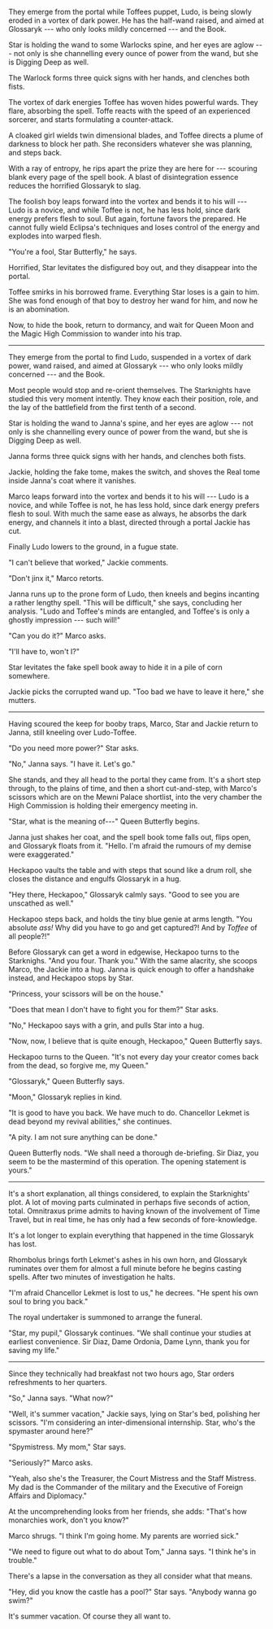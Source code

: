 They emerge from the portal while Toffees puppet, Ludo, is being slowly eroded
in a vortex of dark power. He has the half-wand raised,
and aimed at Glossaryk --- who only looks mildly concerned --- and the Book.

Star is holding the wand to some Warlocks spine, and her eyes are aglow --- not only is she
channelling every ounce of power from the wand, but she is Digging Deep as well.

The Warlock forms three quick signs with her hands, and clenches both fists.

The vortex of dark energies Toffee has woven hides powerful wards. They flare, absorbing
the spell. Toffe reacts with the speed of an experienced sorcerer, and starts formulating
a counter-attack.

A cloaked girl wields twin dimensional blades, and Toffee directs a plume of darkness to block her path.
She reconsiders whatever she was planning, and steps back.

With a ray of entropy, he rips apart the prize they are here for
--- scouring blank every page of the spell book. A blast of disintegration essence
reduces the horrified Glossaryk to slag.

The foolish boy leaps forward into the vortex and bends it to his will --- Ludo
is a novice, and while Toffee is not, he has less hold, since dark energy prefers flesh
to soul. But again, fortune favors the prepared. He cannot fully wield
Eclipsa's techniques and loses control of the energy and explodes into warped flesh.

"You're a fool, Star Butterfly," he says.

Horrified, Star levitates the disfigured boy out, and they disappear into the portal.

Toffee smirks in his borrowed frame. Everything Star loses is a gain to him. She
was fond enough of that boy to destroy her wand for him, and now he is an abomination.

Now, to hide the book, return to dormancy, and wait for Queen Moon and the Magic
High Commission to wander into his trap.

----

They emerge from the portal to find Ludo, suspended in a vortex of dark power, wand
raised, and aimed at Glossaryk --- who only looks mildly concerned --- and the Book.

Most people would stop and re-orient themselves. The Starknights have studied this very
moment intently. They know each their position, role, and the lay of the battlefield from
the first tenth of a second.

Star is holding the wand to Janna's spine, and her eyes are aglow --- not only is she
channelling every ounce of power from the wand, but she is Digging Deep as well.

Janna forms three quick signs with her hands, and clenches both fists.

Jackie, holding the fake tome, makes the switch, and shoves the Real tome inside Janna's coat where it vanishes.

Marco leaps forward into the vortex and bends it to his will --- Ludo
is a novice, and while Toffee is not, he has less hold, since dark energy prefers flesh
to soul. With much the same ease as always, he absorbs the dark energy, and channels it
into a blast, directed through a portal Jackie has cut.

Finally Ludo lowers to the ground, in a fugue state.

"I can't believe that worked," Jackie comments.

"Don't jinx it," Marco retorts.

Janna runs up to the prone form of Ludo, then kneels and begins incanting a rather lengthy spell.
"This will be difficult," she says, concluding her analysis. "Ludo and Toffee's minds are entangled,
and Toffee's is only a ghostly impression --- such will!"

"Can you do it?" Marco asks.

"I'll have to, won't I?"

Star levitates the fake spell book away to hide it in a pile of corn somewhere.

Jackie picks the corrupted wand up. "Too bad we have to leave it here," she mutters.

----

Having scoured the keep for booby traps, Marco, Star and Jackie return to Janna, still kneeling
over Ludo-Toffee.

"Do you need more power?" Star asks.

"No," Janna says. "I have it. Let's go."

She stands, and they all head to the portal they came from. It's a short step through, to the
plains of time, and then a short cut-and-step, with Marco's scissors which are on the Mewni Palace
shortlist, into the very chamber the High Commission is holding their emergency meeting in.

"Star, what is the meaning of---" Queen Butterfly begins.

Janna just shakes her coat, and the spell book tome falls out, flips open, and Glossaryk floats
from it. "Hello. I'm afraid the rumours of my demise were exaggerated."

Heckapoo vaults the table and with steps that sound like a drum roll, she closes the distance and
engulfs Glossaryk in a hug.

"Hey there, Heckapoo," Glossaryk calmly says. "Good to see you are unscathed as well."

Heckapoo steps back, and holds the tiny blue genie at arms length. "You absolute _ass!_ Why did
you have to go and get captured?! And by _Toffee_ of all people?!"

Before Glossaryk can get a word in edgewise, Heckapoo turns to the Starknighs. "And you four.
Thank you." With the same alacrity, she scoops Marco, the Jackie into a hug. Janna is quick
enough to offer a handshake instead, and Heckapoo stops by Star.

"Princess, your scissors will be on the house."

"Does that mean I don't have to fight you for them?" Star asks.

"No," Heckapoo says with a grin, and pulls Star into a hug.

"Now, now, I believe that is quite enough, Heckapoo," Queen Butterfly says.

Heckapoo turns to the Queen. "It's not every day your creator comes back from the
dead, so forgive me, my Queen."

"Glossaryk," Queen Butterfly says.

"Moon," Glossaryk replies in kind.

"It is good to have you back. We have much to do. Chancellor Lekmet is dead beyond my
revival abilities," she continues.

"A pity. I am not sure anything can be done."

Queen Butterfly nods. "We shall need a thorough de-briefing. Sir Diaz, you seem to
be the mastermind of this operation. The opening statement is yours."

----

It's a short explanation, all things considered, to explain the Starknights' plot.
A lot of moving parts culminated in perhaps five seconds of action, total.
Omnitraxus prime admits to having known of
the involvement of Time Travel, but in real time, he has only had a few seconds of
fore-knowledge.

It's a lot longer to explain everything that happened in the time Glossaryk has lost.

Rhombolus brings forth Lekmet's ashes in his own horn, and Glossaryk ruminates over
them for almost a full minute before he begins casting spells. After two minutes of
investigation he halts.

"I'm afraid Chancellor Lekmet is lost to us," he decrees. "He spent his own soul
to bring you back."

The royal undertaker is summoned to arrange the funeral.

"Star, my pupil," Glossaryk continues. "We shall continue your studies at earliest convenience.
Sir Diaz, Dame Ordonia, Dame Lynn, thank you for saving my life."

----

Since they technically had breakfast not two hours ago, Star orders refreshments to her
quarters.

"So," Janna says. "What now?"

"Well, it's summer vacation," Jackie says, lying on Star's bed, polishing her
scissors. "I'm considering an inter-dimensional internship.
Star, who's the spymaster around here?"

"Spymistress. My mom," Star says.

"Seriously?" Marco asks.

"Yeah, also she's the Treasurer, the Court Mistress and the Staff Mistress. My dad is the
Commander of the military and the Executive of Foreign Affairs and Diplomacy."

At the uncomprehending looks from her friends, she adds: "That's how monarchies work,
don't you know?"

Marco shrugs. "I think I'm going home. My parents are worried sick."

"We need to figure out what to do about Tom," Janna says. "I think he's in trouble."

There's a lapse in the conversation as they all consider what that means.

"Hey, did you know the castle has a pool?" Star says. "Anybody wanna go swim?"

It's summer vacation. Of course they all want to.
